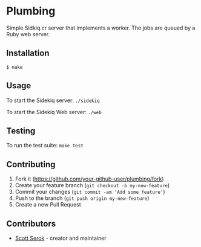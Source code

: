 # Plumbing

Simple Sidkiq.cr server that implements a worker. The jobs are queued by a Ruby
web server.

## Installation

```
$ make
```

## Usage

To start the Sidekiq server: `./sidekiq`

To start the Sidekiq Web server: `./web`

## Testing

To run the test suite: `make test`

## Contributing

1. Fork it (<https://github.com/your-github-user/plumbing/fork>)
2. Create your feature branch (`git checkout -b my-new-feature`)
3. Commit your changes (`git commit -am 'Add some feature'`)
4. Push to the branch (`git push origin my-new-feature`)
5. Create a new Pull Request

## Contributors

- [Scott Serok](https://github.com/scottserok) - creator and maintainer
